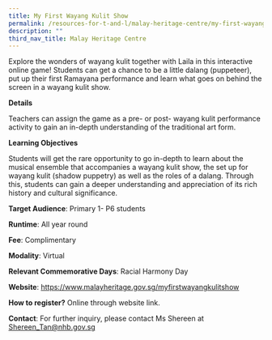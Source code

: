 ```yaml
---
title: My First Wayang Kulit Show
permalink: /resources-for-t-and-l/malay-heritage-centre/my-first-wayang-kulit-show/
description: ""
third_nav_title: Malay Heritage Centre
---
```

Explore the wonders of wayang kulit together with Laila in this interactive online game! Students can get a chance to be a little dalang (puppeteer), put up their first Ramayana performance and learn what goes on behind the screen in a wayang kulit show.

**Details**

Teachers can assign the game as a pre- or post-  wayang kulit performance activity to gain an in-depth understanding of the traditional art form.
			
**Learning Objectives**			
			
Students will get the rare opportunity to go in-depth to learn about the musical ensemble that accompanies a wayang kulit show, the set up for wayang kulit (shadow puppetry) as well as the roles of a dalang. Through this, students can gain a deeper understanding and appreciation of its rich history and cultural significance.

**Target Audience**: Primary 1- P6 students

**Runtime**: All year round	

**Fee**: Complimentary		

**Modality**: Virtual	
	
**Relevant Commemorative Days**: Racial Harmony Day 	

**Website**: https://www.malayheritage.gov.sg/myfirstwayangkulitshow

**How to register?** Online through website link.
			
**Contact**: For further inquiry, please contact Ms Shereen at Shereen_Tan@nhb.gov.sg			

